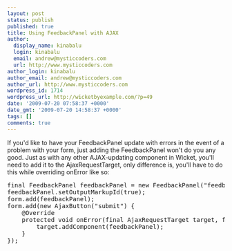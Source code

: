 ```yaml
---
layout: post
status: publish
published: true
title: Using FeedbackPanel with AJAX
author:
  display_name: kinabalu
  login: kinabalu
  email: andrew@mysticcoders.com
  url: http://www.mysticcoders.com
author_login: kinabalu
author_email: andrew@mysticcoders.com
author_url: http://www.mysticcoders.com
wordpress_id: 1714
wordpress_url: http://wicketbyexample.com/?p=49
date: '2009-07-20 07:58:37 +0000'
date_gmt: '2009-07-20 14:58:37 +0000'
tags: []
comments: true
---
```

If you'd like to have your FeedbackPanel update with errors in the event of a problem with your form, just adding the FeedbackPanel won't do you any good.  Just as with any other AJAX-updating component in Wicket, you'll need to add it to the AjaxRequestTarget, only difference is, you'll have to do this while overriding onError like so:<a id="more"></a><a id="more-1714"></a>

<pre lang="java" colla="+">
final FeedbackPanel feedbackPanel = new FeedbackPanel("feedbackPanel");
feedbackPanel.setOutputMarkupId(true);
form.add(feedbackPanel);
form.add(new AjaxButton("submit") {
    @Override
    protected void onError(final AjaxRequestTarget target, final Form form) {
        target.addComponent(feedbackPanel);
    }
});
</pre>
